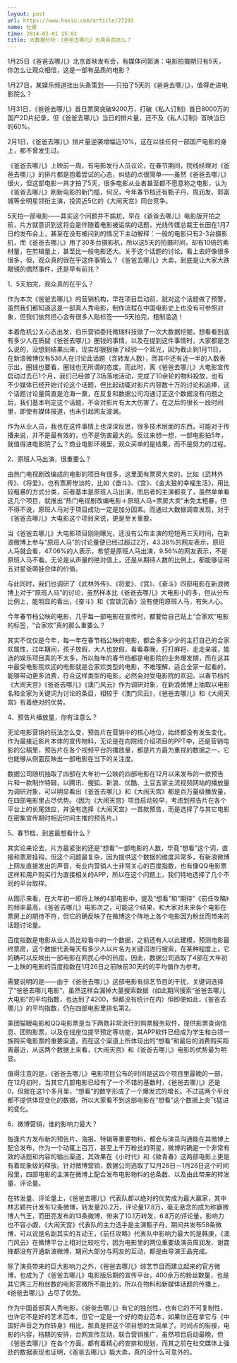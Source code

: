 ```yaml
---
layout: post
url: https://www.huxiu.com/article/27293
name: 杜昊
time: 2014-02-01 15:03
title: 大数据分析：《爸爸去哪儿》大卖有前兆么？
---
```

1月25日《爸爸去哪儿》北京首映发布会，有媒体问郭涛：电影拍摄期只有5天，你怎么让观众相信，这是一部有品质的电影？

1月27日，某娱乐频道挂出头条策划——只拍了5天的《爸爸去哪儿》，值得走进电影院么？

1月31日，《爸爸去哪儿》首日票房突破9200万，打破《私人订制》首日8000万的国产2D片纪录，但《爸爸去哪儿》当日的排片量，还不及《私人订制》首映当日的60%。

2月1日，《爸爸去哪儿》排片量逆袭增幅近10%，这在以往任何一部国产电影的身上，都不曾发生过。

《爸爸去哪儿》上映前一周，有电影发行人员议论，在春节期间，院线经理对《爸爸去哪儿》的排片都是抱着尝试的心态，纠结的点很简单——虽然《爸爸去哪儿》很火，但这部电影一共才拍了5天，很多电影从业者甚至都不愿意称之电影，认为《爸爸去哪儿》刷新电影的新门槛，何况，今年春节档还有甄子丹、周润发、郭富城等全明星领衔主演，投资近5亿的《大闹天宫》同台竞争。

5天拍一部电影——其实这个问题并不尴尬，早在《爸爸去哪儿》电影版开拍之前，片方就意识到这将会是伴随着电影被诟病的话题，光线传媒总裁王长田在1月7日的发布会上，甚至在没有被问到的情况下主动解释：一般的电影只有2-3台摄影机，而《爸爸去哪儿》用了30多台摄影机，所以这5天的拍摄时间，却有10倍的素材量，在剪辑量上，甚至比一般电影还大。关于这个话题的讨论，看上去好像很多很多，但，观众真的很在乎这件事情么？《爸爸去哪儿》大卖，到底是让大家大跌眼镜的偶然事件，还是早有前兆？

1、5天拍完，观众真的在乎么？

作为本次《爸爸去哪儿》的营销机构，早在项目启动前，就对这个话题做了预警，虽然我们都知道这是一部真人秀电影，制作流程在中国电影史上也没有可参照对象，但我们依然担心会有很多人贴标签——5天拍完，粗制滥造！

本着危机公关心态出发，伯乐营销委托微瑞科技做了一次大数据挖掘，想看看到底有多少人在质疑《爸爸去哪儿》圈钱的事情，以及在提到这件事情时，大家都是怎么说的，没想到结果出来，现实却狠狠抽了经验一个耳光，因为截止到1月11日，在新浪微博仅有536人在讨论此话题（含转发人数），而其中还有近一半的人数表示出，圈钱也要看，圈钱也无所谓的态度。而此时，离《爸爸去哪儿》大电影宣传启动过去已1个月，我们已经做了3场落地活动，完成了10余轮的物料投放，也有不少媒体已经开始讨论这个话题，但比起动辄对影片内容数十万的讨论和追捧，这个话题讨论量简直是沧海一粟，在反复和数据公司沟通订正这个数据没有问题之后，我们基本判定这个话题，不会对影片有太大伤害了。在之后的很长一段时间里，即使有媒体报道，也未引起网友波澜。

作为从业人员，我也在这件事情上也深深反思，很多技术层面的东西，可能对于传播来说，并不是最有效的，也不是伤害最大的。反过来想一想，一部电影拍5年，就值得进电影院了么？商业电影环境里，观众买单的是结果，而不是努力的过程。

2、原班人马出演，很重要么？

由热门电视剧改编成的电影的项目有很多，这里面有票房大卖的，比如《武林外传》、《将爱》，也有票房惨淡的，比如《奋斗》、《宫》、《金太狼的幸福生活》，用比较粗暴的方式分类，前者基本是原班人马出演，而后者的主演都变了，虽然单单看这几个项目，就推出“热门电视剧改编电影＋原班人马=票房大卖”未免太粗暴，但不得不说，原班人马对于项目成功一定是加分因素。而通过大数据调查发现，对于《爸爸去哪儿》大电影这个项目来说，更是至关重要。

当《爸爸去哪儿》大电影项目刚刚曝光，还没有公布主演的短短两三天时间，在新浪微博上参与“原班人马”的讨论量便已经过超过2万，43.38%的网友表示，原班人马就会看，47.06%的人表示，希望是原班人马出演，9.56%的网友表示，不是原班人马不看。无论是从声量的绝对值上，还是从期待人数的比例上，都能够证明五对星爸萌娃合体的价值。

与此同时，我们也调研了《武林外传》、《将爱》、《宫》、《奋斗》四部电影在新浪微博上对于“原班人马”的讨论，虽然样本比《爸爸去哪儿》大电影小的多，但从分布比例上，能明显的看出，《奋斗》和《宫锁沉香》没有使用原班人马，有失人心。

今年春节档公映的电影，几乎每一部电影在宣传时，都要给自己贴上“合家欢”电影的标签，“合家欢”真的那么重要么？

其实不仅仅是今年，每一年在春节档公映的电影，都会多多少少的主打自己的合家欢属性，过年期间，孩子放假，大人也放假，看看春晚，打打麻将，走走亲戚，能选的娱乐项目真的不太多，所以每年的春节档都是电影院的业务爆发期，而在这其中最受电影院欢迎的电影就是合家欢类型的电影，不难理解，适合全家一起看的，能够带动更多消费，符合这样类型的电影，必然会对受电影院的欢迎。以春节档的《大闹天宫》《爸爸去哪儿》《澳门风云》作为调研对象，在新浪微博上抽取以电影名和全家为关键词为讨论的条目，相较于《澳门风云》，《爸爸去哪儿》和《大闹天宫》有着绝对的优势。

4、预告片播放量，你有注意么？

无论电影营销的玩法怎么变，预告片在营销中的核心地位，始终都没有发生变化，作为最接近影片本体的宣传物料，无论是在向院线介绍项目的PPT中，还是营销电影的公稿里，预告片在各个视频平台的播放量，都是片方最为重视的数据之一，它也能够从侧面反映出一部电影在当下的关注度。

数据公司随机抽取了四部在大年初一公映的四部电影在12月以来发布的一款预告片和一款制作特辑，以腾讯、搜狐、新浪、优酷、土豆五家主流视频网站的播放量为调研对象，可以明显看出《爸爸去哪儿》和《大闹天宫》都是百万量级播放量，在四部电影里占尽优势。（因为《大闹天宫》项目启动较早，考虑到预告片在各个平台上的长尾效应，并没有选择《大闹天宫》一首款预告，而是选择了与其它电影在密集宣传期时相近时间主推的预告片。）

5、春节档，到底最想看什么？

其实论来论去，片方最紧张的还是“想看”一部电影的人数，毕竟“想看”这个词，直接和票房挂钩，但这个问题最复杂，因为提供这个数据的维度非常多，有新浪微博上网友直接发出的声音，有业内营销人士非常关心的百度指数，也有像QQ电影票这样和用户购买行为直接相关的APP，所以在这个问题上，我们特地选择了几个不同的平台取样。

从图示来看，在大年初一即将上映的4部电影中，提及“想看”和“期待”《前任攻略》的频率最高，《爸爸去哪儿》电影次之，可能这个结果，和大家对未来各个电影在票房上的期待不符，但它的确反映了在微博这个阵地上各个电影因为粉丝而带来的话题讨论量。

百度指数是电影从业人员比较看中的一个数据，之前还有人以此建模，预测电影最终票房，这个数据代表每天有多少人以片名为关键词进行搜索，在某种程度上，它的确可以反映出一部电影在网民心中的热度。因此，数据公司选取了4部在大年初一上映的电影的百度指数在1月26日之前映前30天的的平均值作为参考。

需要说明的是——由于《爸爸去哪儿》这部电影有综艺节目的干扰，关键词选择了“爸爸去哪儿电影”，虽然这样会漏掉大量搜索数据（如此期间搜索“爸爸去哪儿大电影”的平均指数，也达到了4200，但都没有统计在内）但即便如此，《爸爸去哪儿》的平均指数，仍在四部电影里排名第2。

美团猫眼电影和QQ电影票是当下两款非常流行的购票服务软件，提供影票查询信息、团购影票，以及在线座位提早预定等功能，其APP软件已经成为学生和白领一族购买电影票的重要渠道，而在这个渠道上所体现出的“想看”和最后的消费购买距离最近，从这两个数据上来看，《大闹天宫》和《爸爸去哪儿》电影的优势最为明显。

值得注意的是，《爸爸去哪儿》电影项目公布的时间是这四个项目里最晚的一部，在12月初时，当其它几部电影已经有了一个不错的基数时，《爸爸去哪儿》还是0，但就在这1个多月里，“想看”的数字形成了一个爆发式的增长。不过这两个平台都不提供体现变化的数据，所以大家看不到这部电影在“想看”这个数据上突飞猛进的变化。

6、微博营销，谁的影响力最大？

每逢片方发布新的预告片、海报、特辑等重要物料，都会与演员沟通能在其微博上配合发布，作为一个动辄上百万，甚至上千万粉丝的明星，微博的确是一个非常有效的话题和内容的输出渠道，其效果在《小时代》和《致青春》这两部电影上更是有着现象级的释放。针对微博营销，数据公司选取了12月26日－1月26日这个时间段里，四部电影的主演在微博上配合发布电影物料的总条数、以及由此带来的转发量、评论量。

在转发量、评论量上，《爸爸去哪儿》代表队都以绝对的优势成为最大赢家，其中林志颖共计发布12条微博，转发量20.2万，评论量17.8万，毫无悬念的成为称霸微博人气王，而田亮发布的13条微博，带来了10.1万转发，6.8万的评论量，影响力也不容小觑，《大闹天宫》代表队的主力选手是主演甄子丹，期间共发布58条微博，可以说是名副其实的互动王，《前任攻略》代表队中影响力最大的是韩庚，《澳门风云》在微博平台上相对比较吃亏，因为电影里的两位重要级演员周润发、谢霆锋都没有开通新浪微博，期间大部分与网友的互动，都是由导演王晶完成。

除了演员带来的巨大影响力之外，《爸爸去哪儿》综艺节目而建立起来的官方微博，也成为了《爸爸去哪儿》电影版后期的宣传平台，400余万的粉丝数量，也是其它两三万粉丝数的电影官微所不能比的，所以在物料和新媒体话题的传播上，《爸爸去哪儿》占尽了优势。

作为中国首部真人秀电影，《爸爸去哪儿》有它的独创性，也有它的不可复制性，也许它不是好的艺术范本，但它一定是一个好的商业范本，如果你还在拿它与《中国好声音之为你转身》相比，那真是把这个项目想的太简单了。时间点的衔接，电影的内容，档期的安排，台网宣传互动，联合营销推广，虽然项目启动最晚，但《爸爸去哪儿》在各个方面，都有着精心的安排和规划，而其之前在社交媒体上强劲的数据表现也证明，《爸爸去哪儿》能大卖，真的没什么可意外的。

